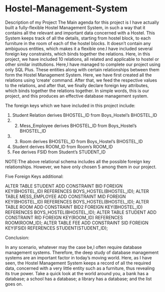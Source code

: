 # Hostel-Management-System
Description of my Project
The Main agenda for this project is I have actually built a fully-flexible Hostel Management System, in such a way that it contains all the relevant and important data concerned with a Hostel. This System keeps track of all the details, starting from hostel block, to each furniture in the room of each of the hostel blocks. It doesn’t contain any ambiguous entities, which makes it a flexible one.I have included several foreign key constraints, which binds together the relations. Here, in this project, we have included 10 relations, all related and applicable to hostel or other similar institutions. Here,I have managed to complete our project using only SQL Plus.
These entities along with certain relationships between them form the Hostel Management System. Here, we have first created all the relations using ‘create’ command. After that, we feed the respective values to the relations, and after that, we finally declare foreign key attributes, which binds together the relations together. In simple words, this is our project, and this produces an effective database management system.


The foreign keys which we have included in this project include:
1. Student Relation derives BHOSTEL_ID from Boys_Hostel’s BHOSTEL_ID 
2. 2. Mess_Employee derives BHOSTEL_ID from Boys_Hostel’s BHOSTEL_ID 
3. 3. Room derives BHOSTEL_ID from Boys_Hostel’s BHOSTEL_ID
4. Student derives ROOM_ID from Room’s ROOM_ID
5. Fee derives FSID from Student’s STUDENT_ID

NOTE:The above relational schema includes all the possible foreign key relationships. However, we have only chosen 5 among them in our project.

Five Foreign Keys additional:

ALTER TABLE STUDENT ADD CONSTRAINT BID FOREIGN KEY(BHOSTEL_ID) REFERENCES BOYS_HOSTEL(BHOSTEL_ID);
ALTER TABLE MESS_EMPLOYEE ADD CONSTRAINT MID FOREIGN KEY(BHOSTEL_ID) REFERENCES BOYS_HOSTEL(BHOSTEL_ID);
ALTER TABLE ROOM ADD CONSTRAINT BID2 FOREIGN KEY(BHOSTEL_ID) REFERENCES BOYS_HOSTEL(BHOSTEL_ID);
ALTER TABLE STUDENT ADD CONSTRAINT RID FOREIGN KEY(ROOM_ID) REFERENCES ROOM(ROOM_ID);
ALTER TABLE FEE ADD CONSTRAINT SID FOREIGN KEY(FSID) REFERENCES STUDENT(STUDENT_ID);

Conclusion:

In any scenario, whatever may the case be,I often require database management systems. Therefore, the deep study of database management systems are an important factor in today’s moving world. Here, as I have seen, the Hostel Management System keeps a record of all the required data, concerned with a very little entity such as a furniture, thus revealing its true power. Take a quick look at the world around you, a bank has a database; a school has a database; a library has a database; and the list goes on. 
